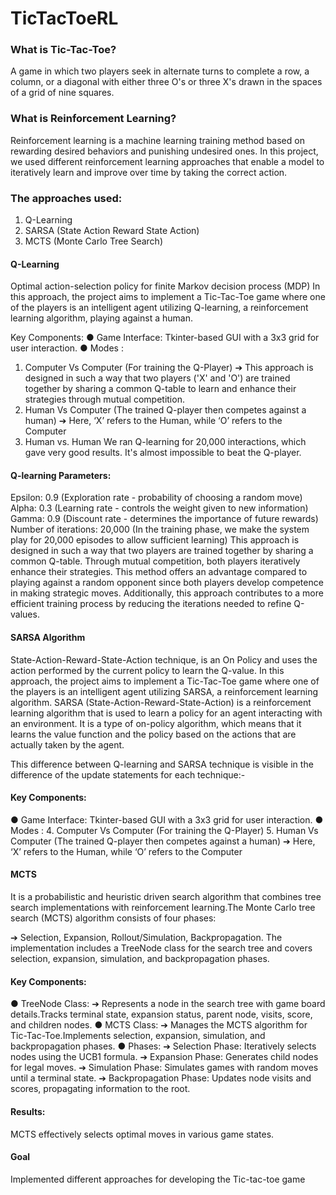 # TicTacToeRL
### What is Tic-Tac-Toe?
A game in which two players seek in alternate turns to complete a row, a column, or a diagonal with either three O's or three X's drawn in the spaces of a grid of nine squares.

### What is Reinforcement Learning?
Reinforcement learning is a machine learning training method based on rewarding desired behaviors and punishing undesired ones. In this project, we used different reinforcement learning approaches that enable a model to iteratively learn and improve over time by taking the correct action.

### The approaches used:
1. Q-Learning
2. SARSA (State Action Reward State Action)
3. MCTS (Monte Carlo Tree Search)
   

#### Q-Learning
Optimal action-selection policy for finite Markov decision process (MDP) In this approach, the project aims to implement a Tic-Tac-Toe game where one of the players is
an intelligent agent utilizing Q-learning, a reinforcement learning algorithm, playing against a human.

Key Components:
● Game Interface: Tkinter-based GUI with a 3x3 grid for user interaction.
● Modes :
1. Computer Vs Computer (For training the Q-Player)
➔ This approach is designed in such a way that two players ('X' and 'O') are trained together by sharing a common Q-table to learn and enhance their strategies through mutual competition.
2. Human Vs Computer (The trained Q-player then competes against a human)
➔ Here, ‘X’ refers to the Human, while ‘O’ refers to the Computer
3. Human vs. Human
We ran Q-learning for 20,000 interactions, which gave very good results. It's almost impossible to beat the Q-player.
#### Q-learning Parameters:
Epsilon: 0.9 (Exploration rate - probability of choosing a random move)
Alpha: 0.3 (Learning rate - controls the weight given to new information)
Gamma: 0.9 (Discount rate - determines the importance of future rewards)
Number of iterations: 20,000 (In the training phase, we make the system play for 20,000
episodes to allow sufficient learning)
This approach is designed in such a way that two players are trained together by sharing a common Q-table. Through mutual competition, both players iteratively enhance their strategies. This method offers an advantage compared to playing against a random opponent since both players develop competence in making strategic moves. Additionally, this approach contributes to a more efficient training process by reducing the iterations needed to refine Q-values.

#### SARSA Algorithm
State-Action-Reward-State-Action technique, is an On Policy and uses the action performed by the current policy to learn the Q-value. In this approach, the project aims to implement a Tic-Tac-Toe game where one of the players is an intelligent agent utilizing SARSA, a reinforcement learning algorithm. SARSA (State-Action-Reward-State-Action) is a reinforcement learning algorithm that is used to learn a policy for an agent interacting with an environment. It is a type of on-policy algorithm, which means that it learns the value function and the policy based on the actions that are actually taken by the agent.

This difference between Q-learning and SARSA technique is visible in the difference of the update statements for each technique:-

#### Key Components:
● Game Interface: Tkinter-based GUI with a 3x3 grid for user interaction.
● Modes :
4. Computer Vs Computer (For training the Q-Player)
5. Human Vs Computer (The trained Q-player then competes against a human)
➔ Here, ‘X’ refers to the Human, while ‘O’ refers to the Computer

#### MCTS
It is a probabilistic and heuristic driven search algorithm that combines tree search implementations with reinforcement learning.The Monte Carlo tree search (MCTS) algorithm consists of four phases:

➔ Selection, Expansion, Rollout/Simulation, Backpropagation.
The implementation includes a TreeNode class for the search tree and covers selection, expansion, simulation, and backpropagation phases.

#### Key Components:
● TreeNode Class:
➔ Represents a node in the search tree with game board details.Tracks terminal state, expansion status, parent node, visits, score, and children nodes.
● MCTS Class:
➔ Manages the MCTS algorithm for Tic-Tac-Toe.Implements selection, expansion, simulation, and backpropagation phases.
● Phases:
➔ Selection Phase: Iteratively selects nodes using the UCB1 formula.
➔ Expansion Phase: Generates child nodes for legal moves.
➔ Simulation Phase: Simulates games with random moves until a terminal state.
➔ Backpropagation Phase: Updates node visits and scores, propagating information to the root.

#### Results:
MCTS effectively selects optimal moves in various game states.

#### Goal
Implemented different approaches for developing the Tic-tac-toe game
